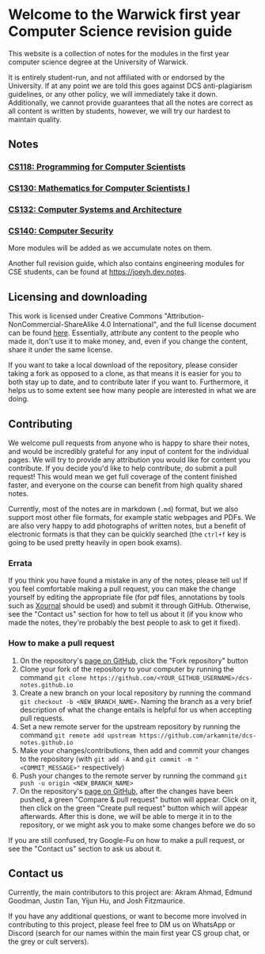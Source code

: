 # Welcome to the Warwick first year Computer Science revision guide

This website is a collection of notes for the modules in the first year computer science degree at the University of Warwick.

It is entirely student-run, and not affiliated with or endorsed by the University. If at any point we are told this goes against DCS anti-plagiarism guidelines, or any other policy, we will immediately take it down. Additionally, we cannot provide guarantees that all the notes are correct as all content is written by students, however, we will try our hardest to maintain quality.

## Notes

### [CS118: Programming for Computer Scientists](cs118/index.html)

### [CS130: Mathematics for Computer Scientists I](cs130/index.md)

### [CS132: Computer Systems and Architecture](cs132/index.md)

### [CS140: Computer Security](cs140/index.md)

More modules will be added as we accumulate notes on them.

Another full revision guide, which also contains engineering modules for CSE students, can be found at <https://joeyh.dev.notes>.

## Licensing and downloading

This work is licensed under Creative Commons "Attribution-NonCommercial-ShareAlike 4.0 International", and the full license document can be found [here](./LICENSE.txt). Essentially, attribute any content to the people who made it, don't use it to make money, and, even if you change the content, share it under the same license.

If you want to take a local download of the repository, please consider taking a fork as opposed to a clone, as that means it is easier for you to both stay up to date, and to contribute later if you want to. Furthermore, it helps us to some extent see how many people are interested in what we are doing.

## Contributing

We welcome pull requests from anyone who is happy to share their notes, and would be incredibly grateful for any input of content for the individual pages. We will try to provide any attribution you would like for content you contribute. If you decide you'd like to help contribute, do submit a pull request! This would mean we get full coverage of the content finished faster, and everyone on the course can benefit from high quality shared notes.

Currently, most of the notes are in markdown (`.md`) format, but we also support most other file formats, for example static webpages and PDFs. We are also very happy to add photographs of written notes, but a benefit of electronic formats is that they can be quickly searched (the `ctrl+f` key is going to be used pretty heavily in open book exams).

### Errata

If you think you have found a mistake in any of the notes, please tell us! If you feel comfortable making a pull request, you can make the change yourself by editing the appropriate file (for pdf files, annotations by tools such as [Xournal](https://github.com/xournalpp/xournalpp) should be used) and submit it through GitHub. Otherwise, see the "Contact us" section for how to tell us about it (if you know who made the notes, they're probably the best people to ask to get it fixed).

### How to make a pull request

1. On the repository's [page on GitHub](https://github.com/arkamnite/dcs-notes.github.io), click the "Fork repository" button
2. Clone your fork of the repository to your computer by running the command `git clone https://github.com/<YOUR_GITHUB_USERNAME>/dcs-notes.github.io`
3. Create a new branch on your local repository by running the command `git checkout -b <NEW_BRANCH_NAME>`. Naming the branch as a very brief description of what the change entails is helpful for us when accepting pull requests.
4. Set a new remote server for the upstream repository by running the command `git remote add upstream https://github.com/arkamnite/dcs-notes.github.io`
5. Make your changes/contributions, then add and commit your changes to the repository (with `git add -A` and `git commit -m "<COMMIT_MESSAGE>"` respectively)
6. Push your changes to the remote server by running the command `git push -u origin <NEW_BRANCH_NAME>`
7. On the repository's [page on GitHub](https://github.com/arkamnite/dcs-notes.github.io), after the changes have been pushed, a green "Compare & pull request" button will appear. Click on it, then click on the green "Create pull request" button which will appear afterwards. After this is done, we will be able to merge it in to the repository, or we might ask you to make some changes before we do so

If you are still confused, try Google-Fu on how to make a pull request, or see the "Contact us" section to ask us about it.

## Contact us

Currently, the main contributors to this project are: Akram Ahmad, Edmund Goodman, Justin Tan, Yijun Hu, and Josh Fitzmaurice.

If you have any additional questions, or want to become more involved in contributing to this project, please feel free to DM us on WhatsApp or Discord (search for our names within the main first year CS group chat, or the grey or cult servers).
